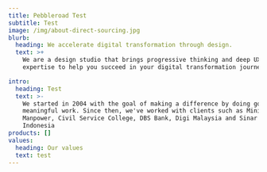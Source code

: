 ```yaml
---
title: Pebbleroad Test
subtitle: Test
image: /img/about-direct-sourcing.jpg
blurb:
  heading: We accelerate digital transformation through design.
  text: >+
    We are a design studio that brings progressive thinking and deep UX design
    expertise to help you succeed in your digital transformation journey.

intro:
  heading: Test
  text: >-
    We started in 2004 with the goal of making a difference by doing good,
    meaningful work. Since then, we've worked with clients such as Ministry of
    Manpower, Civil Service College, DBS Bank, Digi Malaysia and Sinar Mas
    Indonesia
products: []
values:
  heading: Our values
  text: test
---
```


